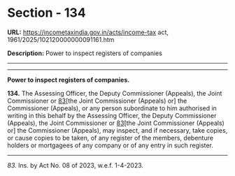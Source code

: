 # Section - 134

**URL:** https://incometaxindia.gov.in/acts/income-tax act, 1961/2025/102120000000091161.htm

**Description:** Power to inspect registers of companies

---

****

**Power to inspect registers of companies.**

**134.** The Assessing Officer, the Deputy Commissioner (Appeals), the Joint Commissioner or [83](javascript:ShowFootnote\('fn83'\);)[the Joint Commissioner (Appeals) or] the Commissioner (Appeals), or any person subordinate to him authorised in writing in this behalf by the Assessing Officer, the Deputy Commissioner (Appeals), the Joint Commissioner or [83](javascript:ShowFootnote\('fn83'\);)[the Joint Commissioner (Appeals) or] the Commissioner (Appeals), may inspect, and if necessary, take copies, or cause copies to be taken, of any register of the members, debenture holders or mortgagees of any company or of any entry in such register.

* * *

_83._ Ins. by Act No. 08 of 2023, w.e.f. 1-4-2023.